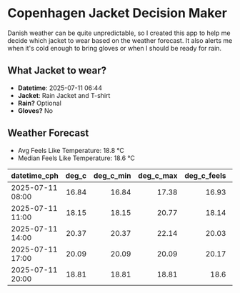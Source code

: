 
# Copenhagen Jacket Decision Maker

Danish weather can be quite unpredictable, so I created this app to help me decide which jacket to wear based on the weather forecast. 
It also alerts me when it's cold enough to bring gloves or when I should be ready for rain.

## What Jacket to wear?

- **Datetime**: 2025-07-11 06:44
- **Jacket**: Rain Jacket and T-shirt
- **Rain?** Optional
- **Gloves?** No

## Weather Forecast
- Avg Feels Like Temperature: 18.8 °C
- Median Feels Like Temperature: 18.6 °C

| datetime_cph     |   deg_c |   deg_c_min |   deg_c_max |   deg_c_feels | weather   | wind   | rain   |
|:-----------------|--------:|------------:|------------:|--------------:|:----------|:-------|:-------|
| 2025-07-11 08:00 |   16.84 |       16.84 |       17.38 |         16.93 | Clouds    | High   | None   |
| 2025-07-11 11:00 |   18.15 |       18.15 |       20.77 |         18.14 | Clouds    | Medium | None   |
| 2025-07-11 14:00 |   20.37 |       20.37 |       22.14 |         20.03 | Clouds    | Medium | None   |
| 2025-07-11 17:00 |   20.09 |       20.09 |       20.09 |         20.17 | Rain      | Low    | Low    |
| 2025-07-11 20:00 |   18.81 |       18.81 |       18.81 |         18.6  | Rain      | High   | Low    |
        